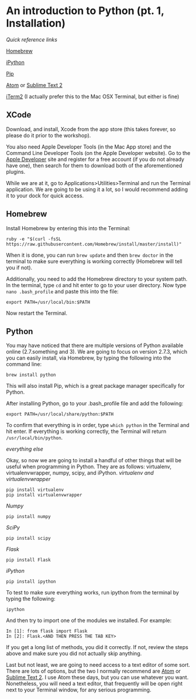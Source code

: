 # An introduction to Python (pt. 1, Installation)

*Quick reference links*

[Homebrew](http://brew.sh/)

[iPython](http://ipython.org/)

[Pip](http://pypi.python.org/pypi/pip)

[Atom](https://atom.io/) or [Sublime Text 2](http://www.sublimetext.com/2)

[iTerm2](http://www.iterm2.com/) (I actually prefer this to the Mac OSX Terminal, but either is fine)

## XCode

Download, and install, Xcode from the app store (this takes forever, so please do it prior to the workshop).

You also need Apple Developer Tools (in the Mac App store) and the Command Line Developer Tools (on the Apple Developer website). Go to the [Apple Developer](https://developer.apple.com/) site and register for a free account (if you do not already have one), then search for them to download both of the aforementioned plugins.

While we are at it, go to Applications>Utilities>Terminal and run the Terminal application. We are going to be using it a lot, so I would recommend adding it to your dock for quick access.

## Homebrew
Install Homebrew by entering this into the Terminal:

```
ruby -e "$(curl -fsSL https://raw.githubusercontent.com/Homebrew/install/master/install)"
```

When it is done, you can run ```brew update``` and then ```brew doctor``` in the terminal to make sure everything is working correctly (Homebrew will tell you if not).

Additionally, you need to add the Homebrew directory to your system path. In the terminal, type ```cd``` and hit enter to go to your user directory. Now type ```nano .bash_profile``` and paste this into the file:

```
export PATH=/usr/local/bin:$PATH
```

Now restart the Terminal.

## Python
You may have noticed that there are multiple versions of Python available online (2.7.something and 3). We are going to focus on version 2.7.3, which you can easily install, via Homebrew, by typing the following into the command line:

```
brew install python
```

This will also install Pip, which is a great package manager specifically for Python.

After installing Python, go to your .bash_profile file and add the following:

```
export PATH=/usr/local/share/python:$PATH
```

To confirm that everything is in order, type ```which python``` in the Terminal and hit enter. If everything is working correctly, the Terminal will return ```/usr/local/bin/python```.

*everything else*

Okay, so now we are going to install a handful of other things that will be useful when programming in Python. They are as follows: virtualenv, virtualenvwrapper, numpy, scipy, and iPython.
*virtualenv and virtualenvwrapper*
```
pip install virtualenv
pip install virtualenvwrapper
```
*Numpy*
```
pip install numpy
```
*SciPy*
```
pip install scipy
```
*Flask*
```
pip install Flask
```
*iPython*
```
pip install ipython
```

To test to make sure everything works, run ipython from the terminal by typing the following:

```
ipython
```

And then try to import one of the modules we installed. For example:

```
In [1]: from flask import Flask
In [2]: Flask.<AND THEN PRESS THE TAB KEY>
```

If you get a long list of methods, you did it correctly. If not, review the steps above and make sure you did not actually skip anything.

Last but not least, we are going to need access to a text editor of some sort. There are lots of options, but the two I normally recommend are [Atom](https://atom.io/) or [Sublime Text 2](http://www.sublimetext.com/2). I use Atom these days, but you can use whatever you want. Nonetheless, you will need a text editor, that frequently will be open right next to your Terminal window, for any serious programming.
